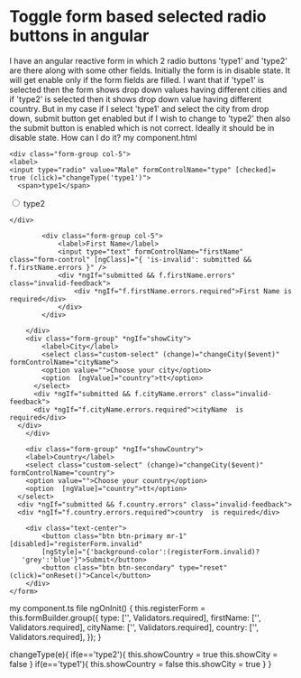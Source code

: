 
# Toggle form based selected radio buttons in angular

I have an angular reactive form in which 2 radio buttons 'type1' and 'type2' are there along with some other fields.
Initially the form is in disable state. It will get enable only if the form fields are filled.
I want that if 'type1' is selected then the form shows drop down values having different cities and if 'type2' is selected then it shows drop down value having different country.
But in my case if I select 'type1'  and select the city from drop down, submit button get enabled but if I wish to change to 'type2' then also the submit button is enabled which is not correct. Ideally it should be in disable state. How can I do it?
my component.html
 <form [formGroup]="registerForm" (ngSubmit)="onSubmit()">
    <div class="form-row">
          
    <div class="form-group col-5">
    <label>
    <input type="radio" value="Male" formControlName="type" [checked]= true (click)="changeType('type1')"> 
      <span>type1</span>
  </label>
  <label>
    <input type="radio" value="Female" formControlName="type" (click)="changeType('type2')">
      <span>type2</span>
  </label>
       
    </div>
  
</div>
        <div class="form-row">
          
            <div class="form-group col-5">
                <label>First Name</label>
                <input type="text" formControlName="firstName" class="form-control" [ngClass]="{ 'is-invalid': submitted && f.firstName.errors }" />
                <div *ngIf="submitted && f.firstName.errors" class="invalid-feedback">
                    <div *ngIf="f.firstName.errors.required">First Name is required</div>
                </div>
            </div>
          
        </div>
        <div class="form-group" *ngIf="showCity">
            <label>City</label>
            <select class="custom-select" (change)="changeCity($event)" formControlName="cityName">
            <option value="">Choose your city</option>
            <option  [ngValue]="country">tt</option>
          </select>
          <div *ngIf="submitted && f.cityName.errors" class="invalid-feedback">
          <div *ngIf="f.cityName.errors.required">cityName  is required</div>
      </div>
        </div>

        <div class="form-group" *ngIf="showCountry">
        <label>Country</label>
        <select class="custom-select" (change)="changeCity($event)" formControlName="country">
        <option value="">Choose your country</option>
        <option  [ngValue]="country">tt</option>
      </select>
      <div *ngIf="submitted && f.country.errors" class="invalid-feedback">
      <div *ngIf="f.country.errors.required">country  is required</div>
  </div>
    </div>

        <div class="text-center">
            <button class="btn btn-primary mr-1" [disabled]="registerForm.invalid"
            [ngStyle]="{'background-color':(registerForm.invalid)? 
       'grey':'blue'}">Submit</button>
            <button class="btn btn-secondary" type="reset" (click)="onReset()">Cancel</button>
        </div>
    </form>

my component.ts file
  ngOnInit() {
    this.registerForm = this.formBuilder.group({
        type: ['', Validators.required],
        firstName: ['', Validators.required],
        cityName: ['', Validators.required],
        country: ['', Validators.required],
    });
}

changeType(e){
if(e=='type2'){
this.showCountry = true
this.showCity = false
}
if(e=='type1'){
this.showCountry = false
this.showCity = true
}
}


        